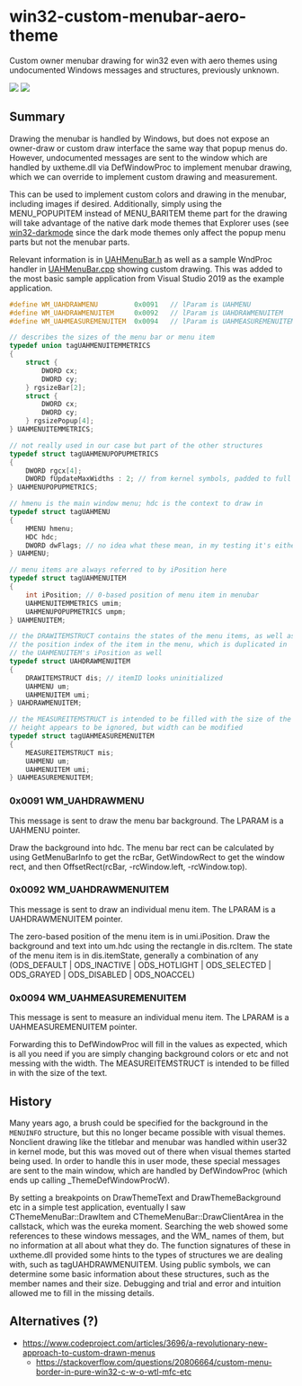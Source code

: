 # win32-custom-menubar-aero-theme
Custom owner menubar drawing for win32 even with aero themes using undocumented Windows messages and structures, previously unknown.

![](menubar-custom.gif)
![](menubar-normal.gif)

## Summary
Drawing the menubar is handled by Windows, but does not expose an owner-draw or custom draw interface the same way that popup menus do. However, undocumented messages are sent to the window which are handled by uxtheme.dll via DefWindowProc to implement menubar drawing, which we can override to implement custom drawing and measurement.

This can be used to implement custom colors and drawing in the menubar, including images if desired. Additionally, simply using the MENU_POPUPITEM instead of MENU_BARITEM theme part for the drawing will take advantage of the native dark mode themes that Explorer uses (see [win32-darkmode](https://github.com/ysc3839/win32-darkmode) since the dark mode themes only affect the popup menu parts but not the menubar parts.

Relevant information is in [UAHMenuBar.h](UAHMenuBar.h) as well as a sample WndProc handler in [UAHMenuBar.cpp](UAHMenuBar.cpp) showing custom drawing. This was added to the most basic sample application from Visual Studio 2019 as the example application.

```c
#define WM_UAHDRAWMENU         0x0091	// lParam is UAHMENU
#define WM_UAHDRAWMENUITEM     0x0092	// lParam is UAHDRAWMENUITEM
#define WM_UAHMEASUREMENUITEM  0x0094	// lParam is UAHMEASUREMENUITEM

// describes the sizes of the menu bar or menu item
typedef union tagUAHMENUITEMMETRICS
{
	struct {
		DWORD cx;
		DWORD cy;
	} rgsizeBar[2];
	struct {
		DWORD cx;
		DWORD cy;
	} rgsizePopup[4];
} UAHMENUITEMMETRICS;

// not really used in our case but part of the other structures
typedef struct tagUAHMENUPOPUPMETRICS
{
	DWORD rgcx[4];
	DWORD fUpdateMaxWidths : 2; // from kernel symbols, padded to full dword
} UAHMENUPOPUPMETRICS;

// hmenu is the main window menu; hdc is the context to draw in
typedef struct tagUAHMENU
{
	HMENU hmenu;
	HDC hdc;
	DWORD dwFlags; // no idea what these mean, in my testing it's either 0x00000a00 or sometimes 0x00000a10
} UAHMENU;

// menu items are always referred to by iPosition here
typedef struct tagUAHMENUITEM
{
	int iPosition; // 0-based position of menu item in menubar
	UAHMENUITEMMETRICS umim;
	UAHMENUPOPUPMETRICS umpm;
} UAHMENUITEM;

// the DRAWITEMSTRUCT contains the states of the menu items, as well as
// the position index of the item in the menu, which is duplicated in
// the UAHMENUITEM's iPosition as well
typedef struct UAHDRAWMENUITEM
{
	DRAWITEMSTRUCT dis; // itemID looks uninitialized
	UAHMENU um;
	UAHMENUITEM umi;
} UAHDRAWMENUITEM;

// the MEASUREITEMSTRUCT is intended to be filled with the size of the item
// height appears to be ignored, but width can be modified
typedef struct tagUAHMEASUREMENUITEM
{
	MEASUREITEMSTRUCT mis;
	UAHMENU um;
	UAHMENUITEM umi;
} UAHMEASUREMENUITEM;
```

### 0x0091 WM_UAHDRAWMENU

This message is sent to draw the menu bar background. The LPARAM is a UAHMENU pointer.

Draw the background into hdc. The menu bar rect can be calculated by using GetMenuBarInfo to get the rcBar, GetWindowRect to get the window rect, and then OffsetRect(rcBar, -rcWindow.left, -rcWindow.top).

### 0x0092 WM_UAHDRAWMENUITEM

This message is sent to draw an individual menu item. The LPARAM is a UAHDRAWMENUITEM pointer.

The zero-based position of the menu item is in umi.iPosition. Draw the background and text into um.hdc using the rectangle in dis.rcItem. The state of the menu item is in dis.itemState, generally a combination of any (ODS_DEFAULT | ODS_INACTIVE | ODS_HOTLIGHT | ODS_SELECTED | ODS_GRAYED | ODS_DISABLED | ODS_NOACCEL)

### 0x0094 WM_UAHMEASUREMENUITEM

This message is sent to measure an individual menu item. The LPARAM is a UAHMEASUREMENUITEM pointer.

Forwarding this to DefWindowProc will fill in the values as expected, which is all you need if you are simply changing background colors or etc and not messing with the width. The MEASUREITEMSTRUCT is intended to be filled in with the size of the text.


## History
Many years ago, a brush could be specified for the background in the `MENUINFO` structure, but this no longer became possible with visual themes. Nonclient drawing like the titlebar and menubar was handled within user32 in kernel mode, but this was moved out of there when visual themes started being used. In order to handle this in user mode, these special messages are sent to the main window, which are handled by DefWindowProc (which ends up calling _ThemeDefWindowProcW).

By setting a breakpoints on DrawThemeText and DrawThemeBackground etc in a simple test application, eventually I saw CThemeMenuBar::DrawItem and CThemeMenuBar::DrawClientArea in the callstack, which was the eureka moment. Searching the web showed some references to these windows messages, and the WM_ names of them, but no information at all about what they do. The function signatures of these in uxtheme.dll provided some hints to the types of structures we are dealing with, such as tagUAHDRAWMENUITEM. Using public symbols, we can determine some basic information about these structures, such as the member names and their size. Debugging and trial and error and intuition allowed me to fill in the missing details.


## Alternatives (?)
* https://www.codeproject.com/articles/3696/a-revolutionary-new-approach-to-custom-drawn-menus
  * https://stackoverflow.com/questions/20806664/custom-menu-border-in-pure-win32-c-w-o-wtl-mfc-etc
